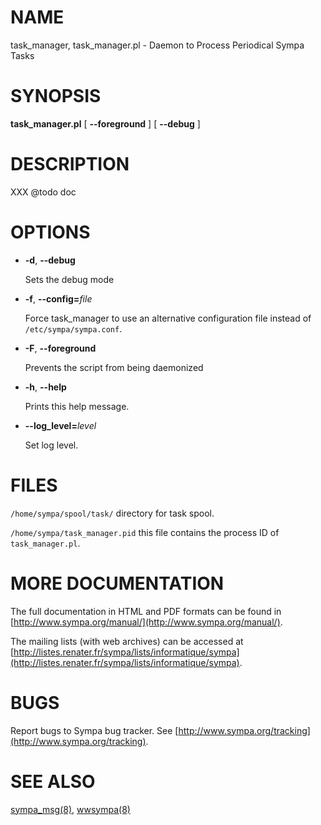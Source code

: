 # NAME

task\_manager, task\_manager.pl - Daemon to Process Periodical Sympa Tasks

# SYNOPSIS

**task\_manager.pl** \[ **--foreground** \] \[ **--debug** \]

# DESCRIPTION

XXX @todo doc

# OPTIONS

- **-d**, **--debug**

    Sets the debug mode

- **-f**, **--config=**_file_

    Force task\_manager to use an alternative configuration file instead
    of `/etc/sympa/sympa.conf`.

- **-F**, **--foreground**

    Prevents the script from being daemonized

- **-h**, **--help**

    Prints this help message.

- **--log\_level=**_level_

    Set log level.

# FILES

`/home/sympa/spool/task/` directory for task spool.

`/home/sympa/task_manager.pid` this file contains the process ID
of `task_manager.pl`.

# MORE DOCUMENTATION

The full documentation in HTML and PDF formats can be
found in [http://www.sympa.org/manual/](http://www.sympa.org/manual/).

The mailing lists (with web archives) can be accessed at
[http://listes.renater.fr/sympa/lists/informatique/sympa](http://listes.renater.fr/sympa/lists/informatique/sympa).

# BUGS

Report bugs to Sympa bug tracker.
See [http://www.sympa.org/tracking](http://www.sympa.org/tracking).

# SEE ALSO

[sympa\_msg(8)](./sympa_msg.8.md), [wwsympa(8)](./wwsympa.8.md)
